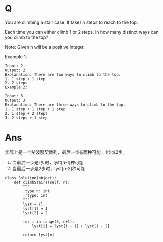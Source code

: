 # Q
You are climbing a stair case. It takes n steps to reach to the top.

Each time you can either climb 1 or 2 steps. In how many distinct ways can you climb to the top?

Note: Given n will be a positive integer.

Example 1:
```
Input: 2
Output: 2
Explanation: There are two ways to climb to the top.
1. 1 step + 1 step
2. 2 steps
Example 2:

Input: 3
Output: 3
Explanation: There are three ways to climb to the top.
1. 1 step + 1 step + 1 step
2. 1 step + 2 steps
3. 2 steps + 1 step
```

# Ans
实际上是一个斐波那契数列，最后一步有两种可能：1步或2步。
1. 当最后一步是1步时，lyst[n-1]种可能
2. 当最后一步是2步时，lyst[n-2]种可能
```
class Solution(object):
    def climbStairs(self, n):
        """
        :type n: int
        :rtype: int
        """
        lyst = {}
        lyst[1] = 1
        lyst[2] = 2
        
        for i in range(3, n+1):
            lyst[i] = lyst[i - 1] + lyst[i - 2]
        
        return lyst[n]
```